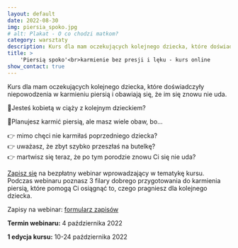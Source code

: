 ```yaml
---
layout: default
date: 2022-08-30
img: piersia_spoko.jpg
# alt: Plakat - O co chodzi matkom?
category: warsztaty
description: Kurs dla mam oczekujących kolejnego dziecka, które doświadczyły niepowodzenia w karmieniu piersią i obawiają się, że im się znowu nie uda.
title: >
    'Piersią spoko'<br>karmienie bez presji i lęku - kurs online
show_contact: true
---
```


Kurs dla mam oczekujących kolejnego dziecka, które doświadczyły niepowodzenia w karmieniu piersią i obawiają się, że im się znowu nie uda. 
 
🤰Jesteś kobietą w ciąży z kolejnym dzieckiem?

🤱Planujesz karmić piersią, ale masz wiele obaw, bo...

👉 mimo chęci nie karmiłaś poprzedniego dziecka?<br>
👉 uważasz, że zbyt szybko przeszłaś na butelkę?<br>
👉 martwisz się teraz, że po tym porodzie znowu Ci się nie uda?

[Zapisz się](https://forms.gle/ueE82PUqBJwcek2Z7) na bezpłatny webinar wprowadzający w tematykę kursu. 
Podczas webinaru poznasz 3 filary dobrego przygotowania do karmienia piersią, które pomogą Ci osiągnąć to, czego pragniesz dla kolejnego dziecka.

Zapisy na webinar: [formularz zapisów](https://forms.gle/ueE82PUqBJwcek2Z7)

**Termin webinaru:** 4 października 2022 

**1 edycja kursu:** 10-24  października 2022 